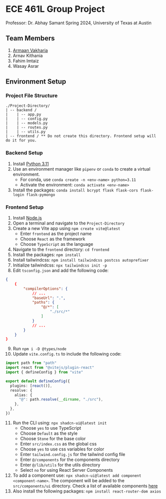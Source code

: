 # ECE 461L Group Project

Professor: Dr. Abhay Samant
Spring 2024, University of Texas at Austin

## Team Members

1. [Armaan Vakharia](https://github.com/armaan-v924)
2. Arnav Kithania
3. Fahim Imtaiz
4. Wasay Asrar

## Environment Setup

### Project File Structure

```file
./Project-Directory/
| -- backend /
|    | -- app.py
|    | -- config.py
|    | -- models.py
|    | -- routes.py
|    | -- utils.py
| -- frontend / ** Do not create this directory. Frontend setup will do it for you.
```

### Backend Setup

1. Install [Python 3.11](https://www.python.org/downloads/)
2. Use an environment manager like `pipenv` or `conda` to create a virtual environment.
   * For conda, use `conda create -n <env-name> python=3.11`
   * Activate the environment: `conda activate <env-name>`
3. Install the packages: `conda install bcrypt flask flask-cors flask-login flask-pymongo`

### Frontend Setup

1. Install [Node.js](https://nodejs.org/en)
2. Open a terminal and navigate to the `Project-Directory`
3. Create a new Vite app using `npm create vite@latest`
   * Enter `frontend` as the project name
   * Choose `React` as the framework
   * Choose `TypeScript` as the language
4. Navigate to the `frontend` directory: `cd frontend`
5. Install the packages: `npm install`
6. Install tailwindcss: `npm install tailwindcss postcss autoprefixer`
7. Initialize tailwindcss: `npx tailwindcss init -p`
8. Edit `tsconfig.json` and add the following code:

```json
{
    {
        "compilerOptions": {
            // ...
            "baseUrl": ".",
            "paths": {
                "@/*": [
                    "./src/*"
                ]
            }
            // ...
        }
    }
}
```

9. Run `npm i -D @types/node`
10. Update `vite.config.ts` to include the following code:

```typescript
import path from "path"
import react from "@vitejs/plugin-react"
import { defineConfig } from "vite"

export default defineConfig({
  plugins: [react()],
  resolve: {
    alias: {
      "@": path.resolve(__dirname, "./src"),
    },
  },
})
```

11. Run the CLI using: `npx shadcn-ui@latest init`
    * Choose `yes` to use TypeScript
    * Choose `Default` as the style
    * Choose `Stone` for the base color
    * Enter `src/index.css` as the global css
    * Choose `yes` to use css variables for color
    * Enter `tailwind.config.js` for the tailwind config file
    * Enter `@/components` for the components directory
    * Enter `@/lib/utils` for the utils directory
    * Select `no` for using React Server Components
12. To add a component use: `npx shadcn-ui@latest add component <component-name>`. The component will be added to the `src/components/ui` directory. Check a list of available components [here](https://ui.shadcn.com/docs/components/accordion)
13. Also install the following packages: `npm install react-router-dom axios`
